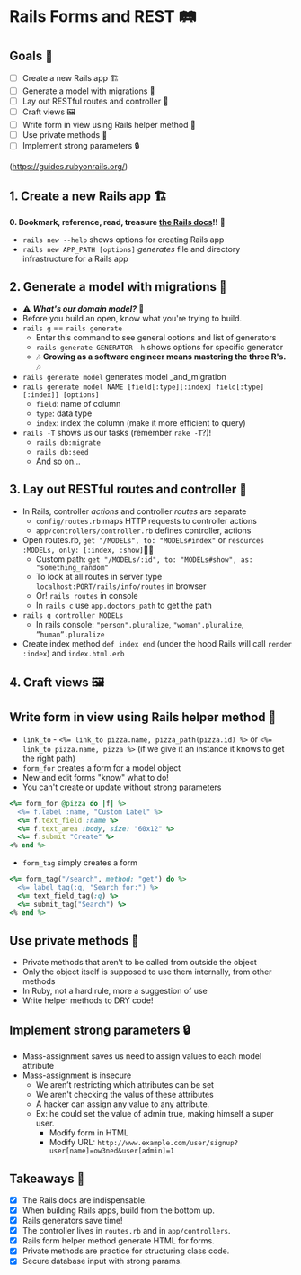 # Rails Forms and REST 🛤

## Goals 🚂

- [ ] Create a new Rails app 🏗
- [ ] Generate a model with migrations 🗿
- [ ] Lay out RESTful routes and controller 🎢
- [ ] Craft views 🖼
- [ ] Write form in view using Rails helper method 📮
- [ ] Use private methods 🤫
- [ ] Implement strong parameters 🔒

(https://guides.rubyonrails.org/)

## 1. Create a new Rails app 🏗

**0. Bookmark, reference, read, treasure [the Rails docs](https://guides.rubyonrails.org/)!!** 🤗

- `rails new --help` shows options for creating Rails app
- `rails new APP_PATH [options]` _generates_ file and directory infrastructure for a Rails app

## 2. Generate a model with migrations 🗿

- ⚠️ _**What's our domain model?**_ 🤔
- Before you build an open, know what you're trying to build.
- `rails g` == `rails generate`
  - Enter this command to see general options and list of generators
  - `rails generate GENERATOR -h` shows options for specific generator
  - 🎶 **Growing as a software engineer means mastering the three R's.** 🎶
- `rails generate model` generates model _and_migration
- `rails generate model NAME [field[:type][:index] field[:type][:index]] [options]`
  - `field`: name of column
  - `type`: data type
  - `index`: index the column (make it more efficient to query)
- `rails -T` shows us our tasks (remember `rake -T`?)!
  - `rails db:migrate`
  - `rails db:seed`
  - And so on...

## 3. Lay out RESTful routes and controller 🎢

- In Rails, controller _actions_ and controller _routes_ are separate
  - `config/routes.rb` maps HTTP requests to controller actions
  - `app/controllers/controller.rb` defines controller, actions
- Open routes.rb, `get "/MODELs", to: "MODELs#index"` or `resources :MODELs, only: [:index, :show]`
  - Custom path: `get "/MODELs/:id", to: "MODELs#show", as: "something_random"`
  - To look at all routes in server type `localhost:PORT/rails/info/routes` in browser
  - Or! `rails routes` in console
  - In `rails c` use `app.doctors_path` to get the path
- `rails g controller MODELs`
  - In rails console: `"person".pluralize`, `"woman".pluralize`, `”human”.pluralize`
- Create index method `def index end` (under the hood Rails will call `render :index`) and `index.html.erb`

## 4. Craft views 🖼

## Write form in view using Rails helper method 📮

- `link_to` - `<%= link_to pizza.name, pizza_path(pizza.id) %>` or  `<%= link_to pizza.name, pizza %>` (if we give it an instance it knows to get the right path)
- `form_for` creates a form for a model object
- New and edit forms "know" what to do!
- You can't create or update without strong parameters

```ruby
<%= form_for @pizza do |f| %>
  <%= f.label :name, "Custom Label" %>
  <%= f.text_field :name %>
  <%= f.text_area :body, size: "60x12" %>
  <%= f.submit "Create" %>
<% end %>
```

- `form_tag` simply creates a form

```ruby
<%= form_tag("/search", method: "get") do %>
  <%= label_tag(:q, "Search for:") %>
  <%= text_field_tag(:q) %>
  <%= submit_tag("Search") %>
<% end %>
```

## Use private methods 🤫

- Private methods that aren’t to be called from outside the object
- Only the object itself is supposed to use them internally, from other methods
- In Ruby, not a hard rule, more a suggestion of use
- Write helper methods to DRY code!

## Implement strong parameters 🔒

- Mass-assignment saves us need to assign values to each model attribute
- Mass-assignment is insecure
  - We aren’t restricting which attributes can be set
  - We aren't checking the valus of these attributes
  - A hacker can assign any value to any attribute. 
  - Ex: he could set the value of admin true, making himself a super user.
    - Modify form in HTML
    - Modify URL: `http://www.example.com/user/signup?user[name]=ow3ned&user[admin]=1 `

## Takeaways 🦝

- [X] The Rails docs are indispensable.
- [X] When building Rails apps, build from the bottom up.
- [X] Rails generators save time!
- [X] The controller lives in `routes.rb` and in `app/controllers`.
- [X] Rails form helper method generate HTML for forms.
- [X] Private methods are practice for structuring class code.
- [X] Secure database input with strong params.
